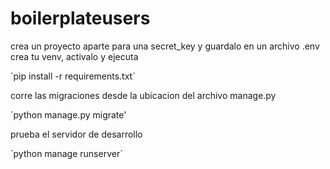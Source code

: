 # boilerplateusers

crea un proyecto aparte para una secret_key y guardalo en un archivo .env
crea tu venv, activalo y ejecuta 

´pip install -r requirements.txt´

corre las migraciones desde la ubicacion del archivo manage.py

´python manage.py migrate'

prueba el servidor de desarrollo 

´python manage runserver´

